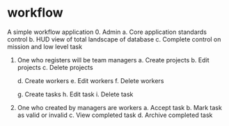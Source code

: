 # workflow
A simple workflow application
0. Admin
    a. Core application standards control
    b. HUD view of total landscape of database
    c. Complete control on mission and low level task

1. One who registers will be team managers
    a. Create projects
    b. Edit projects
    c. Delete projects

    d. Create workers
    e. Edit workers
    f. Delete workers

    g. Create tasks
    h. Edit task
    i. Delete task

2. One who created by managers are workers
    a. Accept task
    b. Mark task as valid or invalid
    c. View completed task
    d. Archive completed task